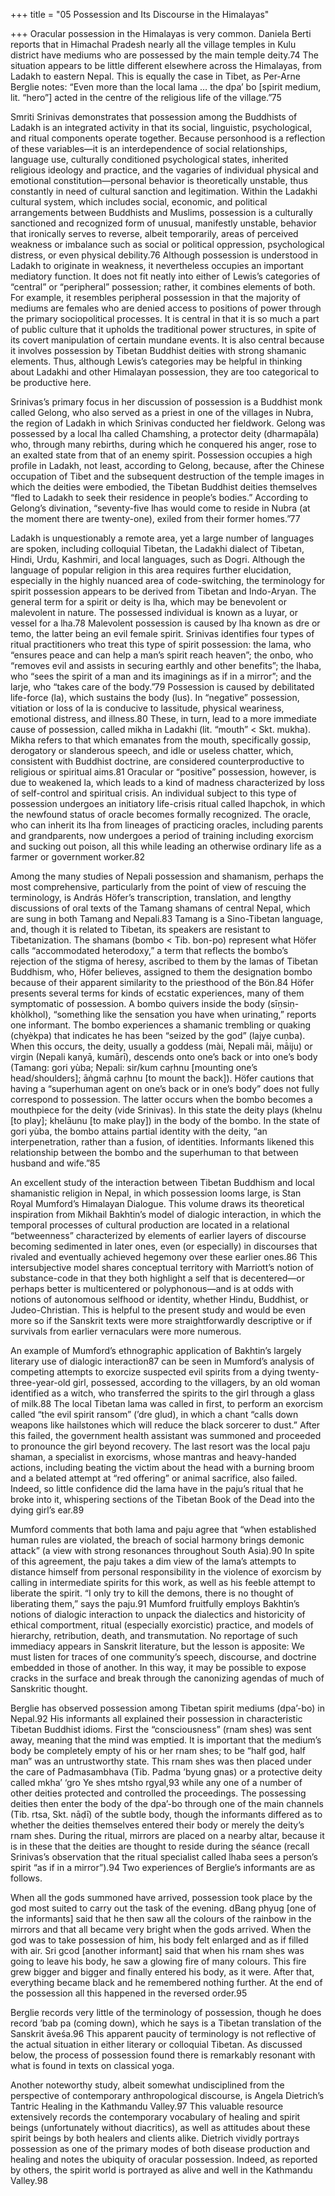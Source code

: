 +++
title = "05 Possession and Its Discourse in the Himalayas"

+++
Oracular possession in the Himalayas is very common. Daniela Berti reports that in Himachal Pradesh nearly all the village temples in Kulu district have mediums who are possessed by the main temple deity.74 The situation appears to be little different elsewhere across the Himalayas, from Ladakh to eastern Nepal. This is equally the case in Tibet, as Per-Arne Berglie notes: “Even more than the local lama … the dpa’ bo [spirit medium, lit. “hero”] acted in the centre of the religious life of the village.”75

Smriti Srinivas demonstrates that possession among the Buddhists of Ladakh is an integrated activity in that its social, linguistic, psychological, and ritual components operate together. Because personhood is a reflection of these variables—it is an interdependence of social relationships, language use, culturally conditioned psychological states, inherited religious ideology and practice, and the vagaries of individual physical and emotional constitution—personal behavior is theoretically unstable, thus constantly in need of cultural sanction and legitimation. Within the Ladakhi cultural system, which includes social, economic, and political arrangements between Buddhists and Muslims, possession is a culturally sanctioned and recognized form of unusual, manifestly unstable, behavior that ironically serves to reverse, albeit temporarily, areas of perceived weakness or imbalance such as social or political oppression, psychological distress, or even physical debility.76 Although possession is understood in Ladakh to originate in weakness, it nevertheless occupies an important mediatory function. It does not fit neatly into either of Lewis’s categories of “central” or “peripheral” possession; rather, it combines elements of both. For example, it resembles peripheral possession in that the majority of mediums are females who are denied access to positions of power through the primary sociopolitical processes. It is central in that it is so much a part of public culture that it upholds the traditional power structures, in spite of its covert manipulation of certain mundane events. It is also central because it involves possession by Tibetan Buddhist deities with strong shamanic elements. Thus, although Lewis’s categories may be helpful in thinking about Ladakhi and other Himalayan possession, they are too categorical to be productive here.

Srinivas’s primary focus in her discussion of possession is a Buddhist monk called Gelong, who also served as a priest in one of the villages in Nubra, the region of Ladakh in which Srinivas conducted her fieldwork. Gelong was possessed by a local lha called Chamshing, a protector deity (dharmapāla) who, through many rebirths, during which he conquered his anger, rose to an exalted state from that of an enemy spirit. Possession occupies a high profile in Ladakh, not least, according to Gelong, because, after the Chinese occupation of Tibet and the subsequent destruction of the temple images in which the deities were embodied, the Tibetan Buddhist deities themselves “fled to Ladakh to seek their residence in people’s bodies.” According to Gelong’s divination, “seventy-five lhas would come to reside in Nubra (at the moment there are twenty-one), exiled from their former homes.”77

Ladakh is unquestionably a remote area, yet a large number of languages are spoken, including colloquial Tibetan, the Ladakhi dialect of Tibetan, Hindi, Urdu, Kashmiri, and local languages, such as Dogri. Although the language of popular religion in this area requires further elucidation, especially in the highly nuanced area of code-switching, the terminology for spirit possession appears to be derived from Tibetan and Indo-Aryan. The general term for a spirit or deity is lha, which may be benevolent or malevolent in nature. The possessed individual is known as a luyar, or vessel for a lha.78 Malevolent possession is caused by lha known as dre or temo, the latter being an evil female spirit. Srinivas identifies four types of ritual practitioners who treat this type of spirit possession: the lama, who “ensures peace and can help a man’s spirit reach heaven”; the onbo, who “removes evil and assists in securing earthly and other benefits”; the lhaba, who “sees the spirit of a man and its imaginings as if in a mirror”; and the larje, who “takes care of the body.”79 Possession is caused by debilitated life-force (la), which sustains the body (lus). In “negative” possession, vitiation or loss of la is conducive to lassitude, physical weariness, emotional distress, and illness.80 These, in turn, lead to a more immediate cause of possession, called mikha in Ladakhi (lit. “mouth” < Skt. mukha). Mikha refers to that which emanates from the mouth, specifically gossip, derogatory or slanderous speech, and idle or useless chatter, which, consistent with Buddhist doctrine, are considered counterproductive to religious or spiritual aims.81 Oracular or “positive” possession, however, is due to weakened la, which leads to a kind of madness characterized by loss of self-control and spiritual crisis. An individual subject to this type of possession undergoes an initiatory life-crisis ritual called lhapchok, in which the newfound status of oracle becomes formally recognized. The oracle, who can inherit its lha from lineages of practicing oracles, including parents and grandparents, now undergoes a period of training including exorcism and sucking out poison, all this while leading an otherwise ordinary life as a farmer or government worker.82

Among the many studies of Nepali possession and shamanism, perhaps the most comprehensive, particularly from the point of view of rescuing the terminology, is András Höfer’s transcription, translation, and lengthy discussions of oral texts of the Tamang shamans of central Nepal, which are sung in both Tamang and Nepali.83 Tamang is a Sino-Tibetan language, and, though it is related to Tibetan, its speakers are resistant to Tibetanization. The shamans (bombo < Tib. bon-po) represent what Höfer calls “accommodated heterodoxy,” a term that reflects the bombo’s rejection of the stigma of heresy, ascribed to them by the lamas of Tibetan Buddhism, who, Höfer believes, assigned to them the designation bombo because of their apparent similarity to the priesthood of the Bön.84 Höfer presents several terms for kinds of ecstatic experiences, many of them symptomatic of possession. A bombo quivers inside the body (sīṇsiṇ-khòlkhol), “something like the sensation you have when urinating,” reports one informant. The bombo experiences a shamanic trembling or quaking (chyèkpa) that indicates he has been “seized by the god” (lajye cuṇba). When this occurs, the deity, usually a goddess (mài, Nepali māi, māiju) or virgin (Nepali kanyā, kumārī), descends onto one’s back or into one’s body (Tamang: gori yùba; Nepali: sir/kum caṛhnu [mounting one’s head/shoulders]; āṅgmā caṛhnu [to mount the back]). Höfer cautions that having a “superhuman agent on one’s back or in one’s body” does not fully correspond to possession. The latter occurs when the bombo becomes a mouthpiece for the deity (vide Srinivas). In this state the deity plays (khelnu [to play]; khelāunu [to make play]) in the body of the bombo. In the state of gori yùba, the bombo attains partial identity with the deity, “an interpenetration, rather than a fusion, of identities. Informants likened this relationship between the bombo and the superhuman to that between husband and wife.”85

An excellent study of the interaction between Tibetan Buddhism and local shamanistic religion in Nepal, in which possession looms large, is Stan Royal Mumford’s Himalayan Dialogue. This volume draws its theoretical inspiration from Mikhail Bakhtin’s model of dialogic interaction, in which the temporal processes of cultural production are located in a relational “betweenness” characterized by elements of earlier layers of discourse becoming sedimented in later ones, even (or especially) in discourses that rivaled and eventually achieved hegemony over these earlier ones.86 This intersubjective model shares conceptual territory with Marriott’s notion of substance-code in that they both highlight a self that is decentered—or perhaps better is multicentered or polyphonous—and is at odds with notions of autonomous selfhood or identity, whether Hindu, Buddhist, or Judeo-Christian. This is helpful to the present study and would be even more so if the Sanskrit texts were more straightforwardly descriptive or if survivals from earlier vernaculars were more numerous.

An example of Mumford’s ethnographic application of Bakhtin’s largely literary use of dialogic interaction87 can be seen in Mumford’s analysis of competing attempts to exorcize suspected evil spirits from a dying twenty-three-year-old girl, possessed, according to the villagers, by an old woman identified as a witch, who transferred the spirits to the girl through a glass of milk.88 The local Tibetan lama was called in first, to perform an exorcism called “the evil spirit ransom” (’dre glud), in which a chant “calls down weapons like hailstones which will reduce the black sorcerer to dust.” After this failed, the government health assistant was summoned and proceeded to pronounce the girl beyond recovery. The last resort was the local paju shaman, a specialist in exorcisms, whose mantras and heavy-handed actions, including beating the victim about the head with a burning broom and a belated attempt at “red offering” or animal sacrifice, also failed. Indeed, so little confidence did the lama have in the paju’s ritual that he broke into it, whispering sections of the Tibetan Book of the Dead into the dying girl’s ear.89

Mumford comments that both lama and paju agree that “when established human rules are violated, the breach of social harmony brings demonic attack” (a view with strong resonances throughout South Asia).90 In spite of this agreement, the paju takes a dim view of the lama’s attempts to distance himself from personal responsibility in the violence of exorcism by calling in intermediate spirits for this work, as well as his feeble attempt to liberate the spirit. “I only try to kill the demons, there is no thought of liberating them,” says the paju.91 Mumford fruitfully employs Bakhtin’s notions of dialogic interaction to unpack the dialectics and historicity of ethical comportment, ritual (especially exorcistic) practice, and models of hierarchy, retribution, death, and transmutation. No reportage of such immediacy appears in Sanskrit literature, but the lesson is apposite: We must listen for traces of one community’s speech, discourse, and doctrine embedded in those of another. In this way, it may be possible to expose cracks in the surface and break through the canonizing agendas of much of Sanskritic thought.

Berglie has observed possession among Tibetan spirit mediums (dpa’-bo) in Nepal.92 His informants all explained their possession in characteristic Tibetan Buddhist idioms. First the “consciousness” (rnam shes) was sent away, meaning that the mind was emptied. It is important that the medium’s body be completely empty of his or her rnam shes; to be “half god, half man” was an untrustworthy state. This rnam shes was then placed under the care of Padmasambhava (Tib. Padma ’byung gnas) or a protective deity called mkha’ ‘gro Ye shes mtsho rgyal,93 while any one of a number of other deities protected and controlled the proceedings. The possessing deities then enter the body of the dpa’-bo through one of the main channels (Tib. rtsa, Skt. nāḍī) of the subtle body, though the informants differed as to whether the deities themselves entered their body or merely the deity’s rnam shes. During the ritual, mirrors are placed on a nearby altar, because it is in these that the deities are thought to reside during the séance (recall Srinivas’s observation that the ritual specialist called lhaba sees a person’s spirit “as if in a mirror”).94 Two experiences of Berglie’s informants are as follows.

When all the gods summoned have arrived, possession took place by the god most suited to carry out the task of the evening. dBang phyug [one of the informants] said that he then saw all the colours of the rainbow in the mirrors and that all became very bright when the gods arrived. When the god was to take possession of him, his body felt enlarged and as if filled with air. Sri gcod [another informant] said that when his rnam shes was going to leave his body, he saw a glowing fire of many colours. This fire grew bigger and bigger and finally entered his body, as it were. After that, everything became black and he remembered nothing further. At the end of the possession all this happened in the reversed order.95

Berglie records very little of the terminology of possession, though he does record ’bab pa (coming down), which he says is a Tibetan translation of the Sanskrit āveśa.96 This apparent paucity of terminology is not reflective of the actual situation in either literary or colloquial Tibetan. As discussed below, the process of possession found there is remarkably resonant with what is found in texts on classical yoga.

Another noteworthy study, albeit somewhat undisciplined from the perspective of contemporary anthropological discourse, is Angela Dietrich’s Tantric Healing in the Kathmandu Valley.97 This valuable resource extensively records the contemporary vocabulary of healing and spirit beings (unfortunately without diacritics), as well as attitudes about these spirit beings by both healers and clients alike. Dietrich vividly portrays possession as one of the primary modes of both disease production and healing and notes the ubiquity of oracular possession. Indeed, as reported by others, the spirit world is portrayed as alive and well in the Kathmandu Valley.98
